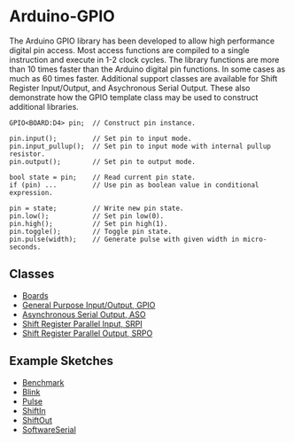 # Arduino-GPIO
The Arduino GPIO library has been developed to allow high performance
digital pin access. Most access functions are compiled to a single
instruction and execute in 1-2 clock cycles. The library functions are
more than 10 times faster than the Arduino digital pin functions. In
some cases as much as 60 times faster. Additional support classes are
available for Shift Register Input/Output, and Asychronous Serial
Output. These also demonstrate how the GPIO template class may be used
to construct additional libraries.

```
GPIO<BOARD:D4> pin;  // Construct pin instance.

pin.input();         // Set pin to input mode.
pin.input_pullup();  // Set pin to input mode with internal pullup resistor.
pin.output();        // Set pin to output mode.

bool state = pin;    // Read current pin state.
if (pin) ...         // Use pin as boolean value in conditional expression.

pin = state;         // Write new pin state.
pin.low();           // Set pin low(0).
pin.high();          // Set pin high(1).
pin.toggle();        // Toggle pin state.
pin.pulse(width);    // Generate pulse with given width in micro-seconds.

```

## Classes

* [Boards](./src/Board.h)
* [General Purpose Input/Output, GPIO](./src/GPIO.h)
* [Asynchronous Serial Output, ASO](./src/ASO.h)
* [Shift Register Parallel Input, SRPI](./src/SRPI.h)
* [Shift Register Parallel Output, SRPO](./src/SRPO.h)

## Example Sketches

* [Benchmark](./examples/Benchmark)
* [Blink](./examples/Blink)
* [Pulse](./examples/Pulse)
* [ShiftIn](./examples/ShiftIn)
* [ShiftOut](./examples/ShiftOut)
* [SoftwareSerial](./examples/SoftwareSerial)
